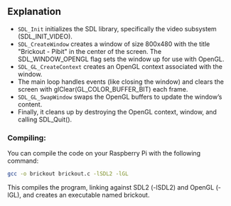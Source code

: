 ## Explanation

- `SDL_Init` initializes the SDL library, specifically the video subsystem (SDL_INIT_VIDEO).
- `SDL_CreateWindow` creates a window of size 800x480 with the title "Brickout - Pibit" in the center of the screen. The SDL_WINDOW_OPENGL flag sets the window up for use with OpenGL.
- `SDL_GL_CreateContext` creates an OpenGL context associated with the window.
- The main loop handles events (like closing the window) and clears the screen with glClear(GL_COLOR_BUFFER_BIT) each frame.
- `SDL_GL_SwapWindow` swaps the OpenGL buffers to update the window’s content.
- Finally, it cleans up by destroying the OpenGL context, window, and calling SDL_Quit().

### Compiling:

You can compile the code on your Raspberry Pi with the following command:

```bash
gcc -o brickout brickout.c -lSDL2 -lGL
```

This compiles the program, linking against SDL2 (-lSDL2) and OpenGL (-lGL), and creates an executable named brickout.
